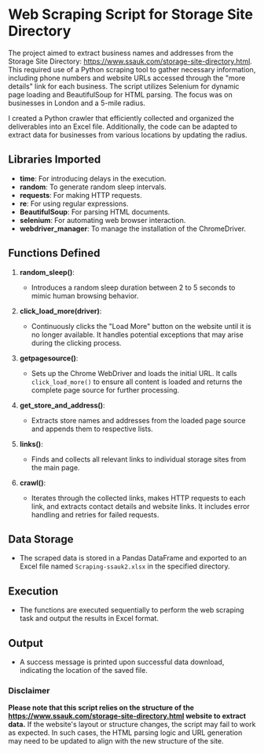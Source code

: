 # Web Scraping Script for Storage Site Directory

The project aimed to extract business names and addresses from the Storage Site Directory: https://www.ssauk.com/storage-site-directory.html. 
This required use of a Python scraping tool to gather necessary information, including phone numbers and website URLs accessed through
the "more details" link for each business. The script utilizes Selenium for dynamic page loading and BeautifulSoup for HTML parsing. 
The focus was on businesses in London and a 5-mile radius.

I created a Python crawler that efficiently collected and organized the deliverables into an Excel file. Additionally, 
the code can be adapted to extract data for businesses from various locations by updating the radius.

## Libraries Imported
- **time**: For introducing delays in the execution.
- **random**: To generate random sleep intervals.
- **requests**: For making HTTP requests.
- **re**: For using regular expressions.
- **BeautifulSoup**: For parsing HTML documents.
- **selenium**: For automating web browser interaction.
- **webdriver_manager**: To manage the installation of the ChromeDriver.

## Functions Defined

1. **random_sleep()**: 
   - Introduces a random sleep duration between 2 to 5 seconds to mimic human browsing behavior.

2. **click_load_more(driver)**: 
   - Continuously clicks the "Load More" button on the website until it is no longer available. It handles potential exceptions that may arise during the clicking process.

3. **getpagesource()**: 
   - Sets up the Chrome WebDriver and loads the initial URL. It calls `click_load_more()` to ensure all content is loaded and returns the complete page source for further processing.

4. **get_store_and_address()**: 
   - Extracts store names and addresses from the loaded page source and appends them to respective lists.

5. **links()**: 
   - Finds and collects all relevant links to individual storage sites from the main page.

6. **crawl()**: 
   - Iterates through the collected links, makes HTTP requests to each link, and extracts contact details and website links. It includes error handling and retries for failed requests.

## Data Storage
- The scraped data is stored in a Pandas DataFrame and exported to an Excel file named `Scraping-ssauk2.xlsx` in the specified directory.

## Execution
- The functions are executed sequentially to perform the web scraping task and output the results in Excel format.

## Output
- A success message is printed upon successful data download, indicating the location of the saved file.
  
### Disclaimer

**Please note that this script relies on the structure of the https://www.ssauk.com/storage-site-directory.html website to extract data.** If the website's layout or structure changes, the script may fail to work as expected. In such cases, the HTML parsing logic and URL generation may need to be updated to align with the new structure of the site.

